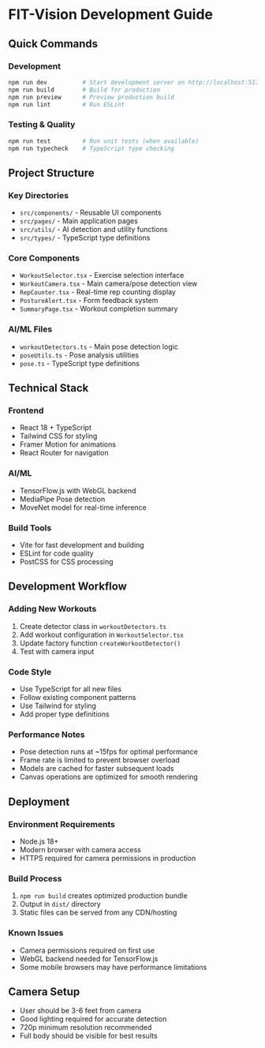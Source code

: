 # FIT-Vision Development Guide

## Quick Commands

### Development
```bash
npm run dev          # Start development server on http://localhost:5173
npm run build        # Build for production
npm run preview      # Preview production build
npm run lint         # Run ESLint
```

### Testing & Quality
```bash
npm run test         # Run unit tests (when available)
npm run typecheck    # TypeScript type checking
```

## Project Structure

### Key Directories
- `src/components/` - Reusable UI components
- `src/pages/` - Main application pages
- `src/utils/` - AI detection and utility functions
- `src/types/` - TypeScript type definitions

### Core Components
- `WorkoutSelector.tsx` - Exercise selection interface
- `WorkoutCamera.tsx` - Main camera/pose detection view
- `RepCounter.tsx` - Real-time rep counting display
- `PostureAlert.tsx` - Form feedback system
- `SummaryPage.tsx` - Workout completion summary

### AI/ML Files
- `workoutDetectors.ts` - Main pose detection logic
- `poseUtils.ts` - Pose analysis utilities
- `pose.ts` - TypeScript type definitions

## Technical Stack

### Frontend
- React 18 + TypeScript
- Tailwind CSS for styling
- Framer Motion for animations
- React Router for navigation

### AI/ML
- TensorFlow.js with WebGL backend
- MediaPipe Pose detection
- MoveNet model for real-time inference

### Build Tools
- Vite for fast development and building
- ESLint for code quality
- PostCSS for CSS processing

## Development Workflow

### Adding New Workouts
1. Create detector class in `workoutDetectors.ts`
2. Add workout configuration in `WorkoutSelector.tsx`
3. Update factory function `createWorkoutDetector()`
4. Test with camera input

### Code Style
- Use TypeScript for all new files
- Follow existing component patterns
- Use Tailwind for styling
- Add proper type definitions

### Performance Notes
- Pose detection runs at ~15fps for optimal performance
- Frame rate is limited to prevent browser overload
- Models are cached for faster subsequent loads
- Canvas operations are optimized for smooth rendering

## Deployment

### Environment Requirements
- Node.js 18+
- Modern browser with camera access
- HTTPS required for camera permissions in production

### Build Process
1. `npm run build` creates optimized production bundle
2. Output in `dist/` directory
3. Static files can be served from any CDN/hosting

### Known Issues
- Camera permissions required on first use
- WebGL backend needed for TensorFlow.js
- Some mobile browsers may have performance limitations

## Camera Setup
- User should be 3-6 feet from camera
- Good lighting required for accurate detection
- 720p minimum resolution recommended
- Full body should be visible for best results
